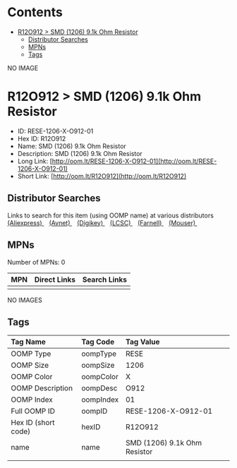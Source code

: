 



Contents
========

* [R12O912 > SMD (1206) 9.1k Ohm Resistor](#r12o912--smd-1206-91k-ohm-resistor)
	* [Distributor Searches](#distributor-searches)
	* [MPNs](#mpns)
	* [Tags](#tags)
  
NO IMAGE  
# R12O912 > SMD (1206) 9.1k Ohm Resistor

- ID: RESE-1206-X-O912-01
- Hex ID: R12O912
- Name: SMD (1206) 9.1k Ohm Resistor
- Description: SMD (1206) 9.1k Ohm Resistor
- Long Link: [http://oom.lt/RESE-1206-X-O912-01](http://oom.lt/RESE-1206-X-O912-01)
- Short Link: [http://oom.lt/R12O912](http://oom.lt/R12O912)

## Distributor Searches
  
Links to search for this item (using OOMP name) at various distributors  
[(Aliexpress) ](https://www.aliexpress.com/wholesale?SearchText=1117SMD+1206+9.1k+Ohm+Resistor)&nbsp;&nbsp;&nbsp;[(Avnet) ](https://www.avnet.com/shop/us/search/SMD+1206+9.1k+Ohm+Resistor)&nbsp;&nbsp;&nbsp;[(Digikey) ](https://www.digikey.co.uk/en/products/result?s=SMD+1206+9.1k+Ohm+Resistor)&nbsp;&nbsp;&nbsp;[(LCSC) ](https://www.lcsc.com/search?q=SMD+1206+9.1k+Ohm+Resistor)&nbsp;&nbsp;&nbsp;[(Farnell) ](https://uk.farnell.com/search?st=SMD+1206+9.1k+Ohm+Resistor)&nbsp;&nbsp;&nbsp;[(Mouser) ](https://www.mouser.com/c/?q=SMD+1206+9.1k+Ohm+Resistor)&nbsp;&nbsp;&nbsp;
## MPNs
  
Number of MPNs: 0  

|MPN|Direct Links|Search Links|
| :--- | :--- | :--- |
||||
  
NO IMAGES  
## Tags
  

|Tag Name|Tag Code|Tag Value|
| :--- | :--- | :--- |
|OOMP Type|oompType|RESE|
|OOMP Size|oompSize|1206|
|OOMP Color|oompColor|X|
|OOMP Description|oompDesc|O912|
|OOMP Index|oompIndex|01|
|Full OOMP ID|oompID|RESE-1206-X-O912-01|
|Hex ID (short code)|hexID|R12O912|
|name|name|SMD (1206) 9.1k Ohm Resistor|
||||
